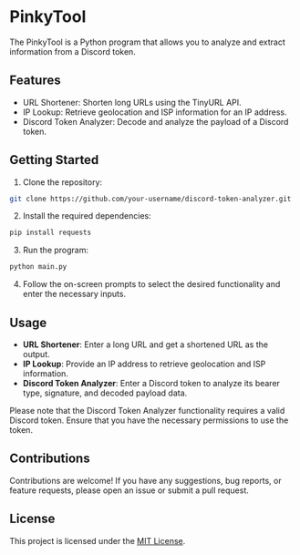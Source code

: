 # PinkyTool

The PinkyTool is a Python program that allows you to analyze and extract information from a Discord token.

## Features

- URL Shortener: Shorten long URLs using the TinyURL API.
- IP Lookup: Retrieve geolocation and ISP information for an IP address.
- Discord Token Analyzer: Decode and analyze the payload of a Discord token.

## Getting Started

1. Clone the repository:

```bash
git clone https://github.com/your-username/discord-token-analyzer.git
```

2. Install the required dependencies:

```bash
pip install requests
```

3. Run the program:

```bash
python main.py
```

4. Follow the on-screen prompts to select the desired functionality and enter the necessary inputs.

## Usage

- **URL Shortener**: Enter a long URL and get a shortened URL as the output.
- **IP Lookup**: Provide an IP address to retrieve geolocation and ISP information.
- **Discord Token Analyzer**: Enter a Discord token to analyze its bearer type, signature, and decoded payload data.

Please note that the Discord Token Analyzer functionality requires a valid Discord token. Ensure that you have the necessary permissions to use the token.

## Contributions

Contributions are welcome! If you have any suggestions, bug reports, or feature requests, please open an issue or submit a pull request.

## License

This project is licensed under the [MIT License](LICENSE).
